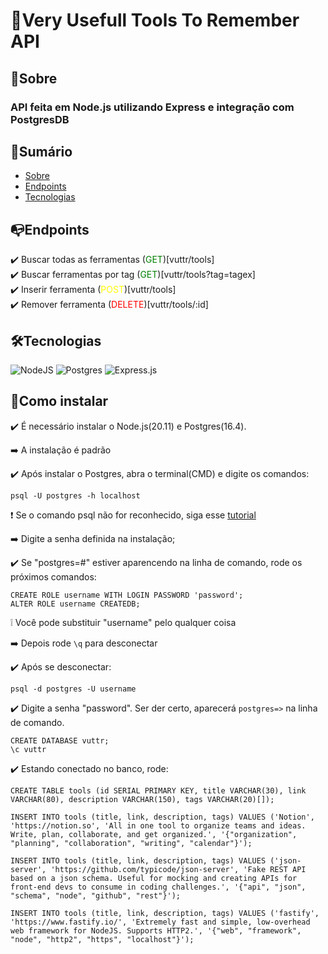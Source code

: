 # 🔨Very Usefull Tools To Remember API

## 🎯Sobre

### API feita em Node.js utilizando Express e integração com PostgresDB

## 📌Sumário

* [Sobre](#sobre)
* [Endpoints](#endpoints)
* [Tecnologias](#️tecnologias)

## 📭Endpoints

✔️ Buscar todas as ferramentas (<span style="color:green">GET</span>)[vuttr/tools]<br>
✔️ Buscar ferramentas por tag (<span style="color:green">GET</span>)[vuttr/tools?tag=tagex]<br>
✔️ Inserir ferramenta (<span style="color:yellow">POST</span>)[vuttr/tools]<br>
✔️ Remover ferramenta (<span style="color:red">DELETE</span>)[vuttr/tools/:id]


## 🛠️Tecnologias

![NodeJS](https://img.shields.io/badge/node.js-6DA55F?style=for-the-badge&logo=node.js&logoColor=white)
![Postgres](https://img.shields.io/badge/postgres-%23316192.svg?style=for-the-badge&logo=postgresql&logoColor=white)
![Express.js](https://img.shields.io/badge/express.js-%23404d59.svg?style=for-the-badge&logo=express&logoColor=%2361DAFB)

## 🧰Como instalar

✔️ É necessário instalar o Node.js(20.11) e Postgres(16.4).

➡️ A instalação é padrão

✔️ Após instalar o Postgres, abra o terminal(CMD) e digite os comandos:

    psql -U postgres -h localhost

❗ Se o comando psql não for reconhecido, siga esse [tutorial](https://stackoverflow.com/a/68851621)

➡️ Digite a senha definida na instalação;

✔️ Se "postgres=#" estiver aparencendo na linha de comando, rode os próximos comandos:

    CREATE ROLE username WITH LOGIN PASSWORD 'password';
    ALTER ROLE username CREATEDB;

❕ Você pode substituir "username" pelo qualquer coisa

➡️ Depois rode `\q` para desconectar

✔️ Após se desconectar:

    psql -d postgres -U username

✔️ Digite a senha "password". Ser der certo, aparecerá `postgres=>` na linha de comando.

    CREATE DATABASE vuttr;
    \c vuttr

✔️ Estando conectado no banco, rode:

    CREATE TABLE tools (id SERIAL PRIMARY KEY, title VARCHAR(30), link VARCHAR(80), description VARCHAR(150), tags VARCHAR(20)[]);

    INSERT INTO tools (title, link, description, tags) VALUES ('Notion', 'https://notion.so', 'All in one tool to organize teams and ideas. Write, plan, collaborate, and get organized.', '{"organization", "planning", "collaboration", "writing", "calendar"}');

    INSERT INTO tools (title, link, description, tags) VALUES ('json-server', 'https://github.com/typicode/json-server', 'Fake REST API based on a json schema. Useful for mocking and creating APIs for front-end devs to consume in coding challenges.', '{"api", "json", "schema", "node", "github", "rest"}');
    
    INSERT INTO tools (title, link, description, tags) VALUES ('fastify', 'https://www.fastify.io/', 'Extremely fast and simple, low-overhead web framework for NodeJS. Supports HTTP2.', '{"web", "framework", "node", "http2", "https", "localhost"}');
